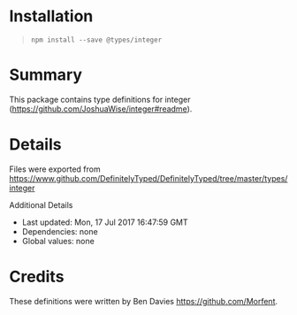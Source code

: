 # Installation
> `npm install --save @types/integer`

# Summary
This package contains type definitions for integer (https://github.com/JoshuaWise/integer#readme).

# Details
Files were exported from https://www.github.com/DefinitelyTyped/DefinitelyTyped/tree/master/types/integer

Additional Details
 * Last updated: Mon, 17 Jul 2017 16:47:59 GMT
 * Dependencies: none
 * Global values: none

# Credits
These definitions were written by Ben Davies <https://github.com/Morfent>.
